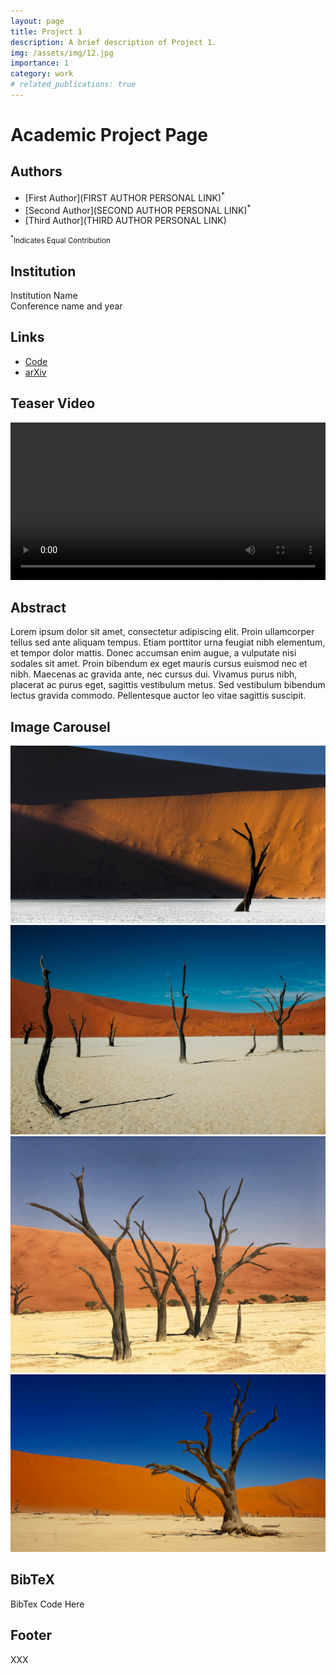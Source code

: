 ```yaml
---
layout: page
title: Project 1
description: A brief description of Project 1.
img: /assets/img/12.jpg
importance: 1
category: work
# related_publications: true
---
```


# Academic Project Page

## Authors

- [First Author](FIRST AUTHOR PERSONAL LINK)<sup>*</sup>
- [Second Author](SECOND AUTHOR PERSONAL LINK)<sup>*</sup>
- [Third Author](THIRD AUTHOR PERSONAL LINK)

<small><sup>*</sup>Indicates Equal Contribution</small>

## Institution

Institution Name  
Conference name and year

## Links

<!-- - [Paper](https://arxiv.org/pdf/ARXIV_PAPER_ID.pdf) -->
<!-- - [Supplementary Material](/assets/pdfs/supplementary_material.pdf) -->
- [Code](https://github.com/YOUR_REPO_HERE)
- [arXiv](https://arxiv.org/abs/ARXIV_PAPER_ID)

## Teaser Video

<video width="100%" controls>
  <source src="/assets/video/project_1/banner_video.mp4" type="video/mp4">
  Your browser does not support the video tag.
</video>

## Abstract

Lorem ipsum dolor sit amet, consectetur adipiscing elit. Proin ullamcorper tellus sed ante aliquam tempus. Etiam porttitor urna feugiat nibh elementum, et tempor dolor mattis. Donec accumsan enim augue, a vulputate nisi sodales sit amet. Proin bibendum ex eget mauris cursus euismod nec et nibh. Maecenas ac gravida ante, nec cursus dui. Vivamus purus nibh, placerat ac purus eget, sagittis vestibulum metus. Sed vestibulum bibendum lectus gravida commodo. Pellentesque auctor leo vitae sagittis suscipit.

## Image Carousel

![First image description](/assets/img/project_1/carousel1.jpg)
![Second image description](/assets/img/project_1/carousel2.jpg)
![Third image description](/assets/img/project_1/carousel3.jpg)
![Fourth image description](/assets/img/project_1/carousel4.jpg)

## BibTeX

BibTex Code Here

## Footer

XXX

